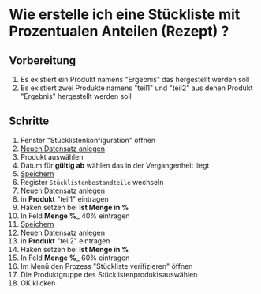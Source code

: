 ---
---
# Wie erstelle ich eine Stückliste mit Prozentualen Anteilen (Rezept) ?
## Vorbereitung
1. Es existiert ein Produkt namens "Ergebnis" das hergestellt werden soll
1. Es existiert zwei Produkte namens "teil1" und "teil2" aus denen Produkt "Ergebnis"  hergestellt werden soll


## Schritte
1. Fenster "Stücklistenkonfiguration" öffnen
1. [Neuen Datensatz anlegen](Wie_lege_ich_einen_neuen_datensatz_an.md)
1. Produkt auswählen
1. Datum für __gültig ab__ wählen das in der Vergangenheit liegt
1. [Speichern](Wie_lege_ich_einen_neuen_datensatz_an.md)
1. Register `Stücklistenbestandteile` wechseln
1. [Neuen Datensatz anlegen](Wie_lege_ich_einen_neuen_datensatz_an.md)
1. in __Produkt__ "teil1" eintragen
1. Haken setzen bei __Ist Menge in %__
1. In Feld __Menge %___ 40% eintragen
1. [Speichern](Wie_lege_ich_einen_neuen_datensatz_an.md)
1. [Neuen Datensatz anlegen](Wie_lege_ich_einen_neuen_datensatz_an.md)
1. in __Produkt__ "teil2" eintragen
1. Haken setzen bei __Ist Menge in %__
1. In Feld __Menge %___ 60% eintragen
1. Im Menü den Prozess "Stückliste verifizieren" öffnen
1. Die Produktgruppe des Stücklistenproduktsauswählen
1. OK klicken
